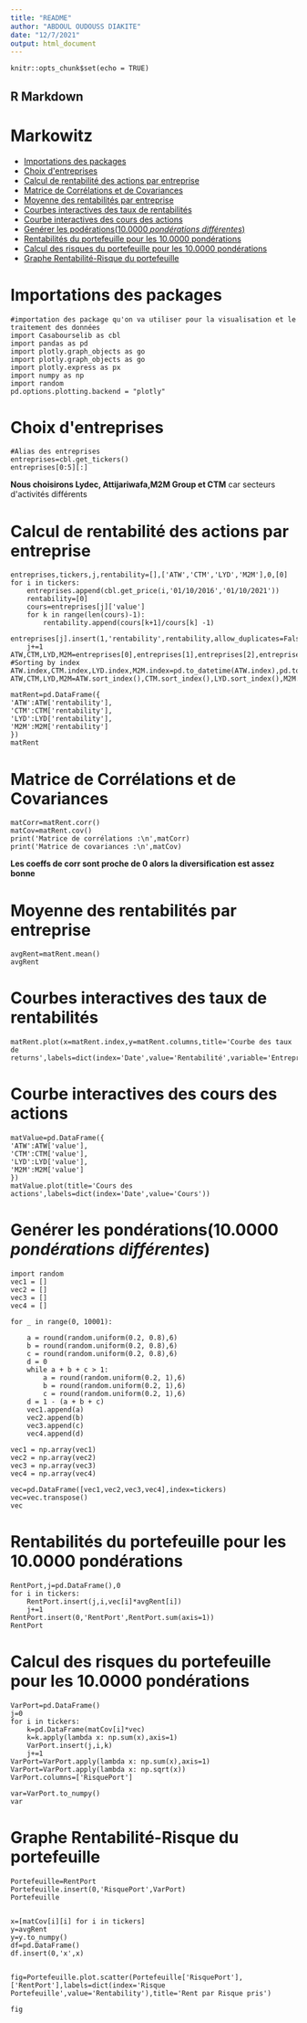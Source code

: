 ```yaml
---
title: "README"
author: "ABDOUL OUDOUSS DIAKITE"
date: "12/7/2021"
output: html_document
---
```


```{r setup, include=FALSE}
knitr::opts_chunk$set(echo = TRUE)
```

## R Markdown


# Markowitz
- [Importations des packages](#Importations-des-packages)
- [Choix d'entreprises](#Choix-d'entreprises)
- [Calcul de rentabilité des actions par entreprise](#Calcul-de-rentabilité-des-actions-par-entreprise)
- [Matrice de Corrélations et de Covariances](#Matrice-de-Corrélations-et-de-Covariances)
- [Moyenne des rentabilités par entreprise](#Moyenne-des-rentabilités-par-entreprise)
- [Courbes interactives des taux de rentabilités](#Courbes-interactives-des-taux-de-rentabilités)
- [Courbe interactives des cours des actions](#Courbe-interactives-des-cours-des-actions)
- [Genérer les podérations($10.0000\; pondérations\;différentes$)](#Genérer-les-podérations($10.0000\;-pondérations\;différentes$))
- [Rentabilités du portefeuille pour les $10.0000$ pondérations](#Rentabilités-du-portefeuille-pour-les-$10.0000$-pondérations)
- [Calcul des risques du portefeuille pour les $10.0000$ pondérations](#Calcul-des-risques-du-portefeuille-pour-les-$10.0000$-pondérations)
- [Graphe Rentabilité-Risque du portefeuille](#Graphe-Rentabilité-Risque-du-portefeuille)

# Importations des packages

```{python}
#importation des package qu'on va utiliser pour la visualisation et le traitement des données 
import Casabourselib as cbl
import pandas as pd 
import plotly.graph_objects as go
import plotly.graph_objects as go
import plotly.express as px
import numpy as np
import random
pd.options.plotting.backend = "plotly"
```

# Choix d'entreprises

```{python}
#Alias des entreprises
entreprises=cbl.get_tickers()
entreprises[0:5][:]
```

**Nous choisirons Lydec, Attijariwafa,M2M Group et CTM**
car secteurs d'activités différents

# Calcul de rentabilité des actions par entreprise

```{python}
entreprises,tickers,j,rentability=[],['ATW','CTM','LYD','M2M'],0,[0]
for i in tickers:
    entreprises.append(cbl.get_price(i,'01/10/2016','01/10/2021'))
    rentability=[0]
    cours=entreprises[j]['value']
    for k in range(len(cours)-1):
        rentability.append(cours[k+1]/cours[k] -1)
    entreprises[j].insert(1,'rentability',rentability,allow_duplicates=False)
    j+=1
ATW,CTM,LYD,M2M=entreprises[0],entreprises[1],entreprises[2],entreprises[3]
#Sorting by index
ATW.index,CTM.index,LYD.index,M2M.index=pd.to_datetime(ATW.index),pd.to_datetime(CTM.index),pd.to_datetime(LYD.index),pd.to_datetime(M2M.index)
ATW,CTM,LYD,M2M=ATW.sort_index(),CTM.sort_index(),LYD.sort_index(),M2M.sort_index()
```

```{python}
matRent=pd.DataFrame({
'ATW':ATW['rentability'],
'CTM':CTM['rentability'],
'LYD':LYD['rentability'],
'M2M':M2M['rentability']
})
matRent
```

# Matrice de Corrélations et de Covariances

```{python}
matCorr=matRent.corr()
matCov=matRent.cov()
print('Matrice de corrélations :\n',matCorr)
print('Matrice de covariances :\n',matCov)
```

**Les coeffs de corr sont proche de 0 alors la diversification est assez bonne**

# Moyenne des rentabilités par entreprise

```{python}
avgRent=matRent.mean()
avgRent
```

# Courbes interactives des taux de rentabilités

```{python}
matRent.plot(x=matRent.index,y=matRent.columns,title='Courbe des taux de returns',labels=dict(index='Date',value='Rentabilité',variable='Entreprise'))
```

# Courbe interactives des cours des actions

```{python}
matValue=pd.DataFrame({
'ATW':ATW['value'],
'CTM':CTM['value'],
'LYD':LYD['value'],
'M2M':M2M['value']
})
matValue.plot(title='Cours des actions',labels=dict(index='Date',value='Cours'))
```

# Genérer les pondérations($10.0000\; pondérations\;différentes$)

```{python}
import random
vec1 = []
vec2 = []
vec3 = []
vec4 = []

for _ in range(0, 10001):
    
    a = round(random.uniform(0.2, 0.8),6)
    b = round(random.uniform(0.2, 0.8),6)
    c = round(random.uniform(0.2, 0.8),6)
    d = 0
    while a + b + c > 1:
        a = round(random.uniform(0.2, 1),6)
        b = round(random.uniform(0.2, 1),6)
        c = round(random.uniform(0.2, 1),6)
    d = 1 - (a + b + c)
    vec1.append(a)
    vec2.append(b)
    vec3.append(c)
    vec4.append(d)

vec1 = np.array(vec1)
vec2 = np.array(vec2)
vec3 = np.array(vec3)
vec4 = np.array(vec4)

vec=pd.DataFrame([vec1,vec2,vec3,vec4],index=tickers)
vec=vec.transpose()
vec
```
# Rentabilités du portefeuille pour les $10.0000$ pondérations
```{python}
RentPort,j=pd.DataFrame(),0
for i in tickers:
    RentPort.insert(j,i,vec[i]*avgRent[i])
    j+=1
RentPort.insert(0,'RentPort',RentPort.sum(axis=1))
RentPort
```
# Calcul des risques du portefeuille pour les $10.0000$ pondérations

```{python}
VarPort=pd.DataFrame()
j=0
for i in tickers:
    k=pd.DataFrame(matCov[i]*vec)
    k=k.apply(lambda x: np.sum(x),axis=1)
    VarPort.insert(j,i,k)
    j+=1
VarPort=VarPort.apply(lambda x: np.sum(x),axis=1)
VarPort=VarPort.apply(lambda x: np.sqrt(x))
VarPort.columns=['RisquePort']
```
```{python}
var=VarPort.to_numpy()
var
```
# Graphe Rentabilité-Risque du portefeuille
```{python}
Portefeuille=RentPort
Portefeuille.insert(0,'RisquePort',VarPort)
Portefeuille
```
```{python}

x=[matCov[i][i] for i in tickers]
y=avgRent
y=y.to_numpy()
df=pd.DataFrame()
df.insert(0,'x',x)
```
```{python}

fig=Portefeuille.plot.scatter(Portefeuille['RisquePort'],['RentPort'],labels=dict(index='Risque Portefeuille',value='Rentability'),title='Rent par Risque pris')

fig
```
